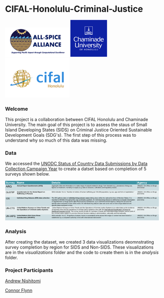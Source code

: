 # CIFAL-Honolulu-Criminal-Justice

<img src="spice_logo_circle.png" width="210" /> <img src="cuh_logo_2.png" width="120" /> <img src="cifal_logo.png" width="210" />

### Welcome

This project is a collaboration between CIFAL Honolulu and Chaminade University. The main goal of this project is to assess the staus of Small Island Developing States (SIDS) on Criminal Justice Oriented Sustainable Development Goals (SDG's). The first step of this process was to understand why so much of this data was missing. 


### Data 

We accessed the [UNODC Status of Country Data Submissions by Data Collection Campaign Year](https://dataunodc.un.org/content/ms-data-collection-log) to create a datset based on completion of 5 surveys shown below.


<img src="unodc_survey.png" width="820" />


### Analysis

After creating the dataset, we created 3 data visualizations deomnstrating survey completion by region for SIDS and Non-SIDS. These visualizations are in the *visualizations* folder and the code to create them is in the *analysis* folder.


### Project Participants

[Andrew Nishitomi](https://github.com/anishitomi)

[Connor Flynn](https://github.com/ConnorFlynn)



